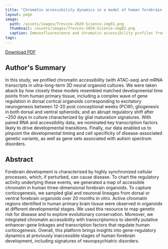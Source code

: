 ```yaml
---
title: "Chromatin accessibility dynamics in a model of human forebrain development"
layout: page
image:
  path: /assets/images/Trevino-2020-Science-img01.png
  thumbnail: /assets/images/Trevino-2020-Science-img02.png
  caption: Immunofluorescence and chromatin accessibility profiles from human neural organoids.
tags: 
---
```


[Download PDF](https://www.dropbox.com/scl/fi/qu0iyurfxx3c9otlnnwmm/Trevino-et-al.-2020-Chromatin-accessibility-dynamics-in-a-model-of-hum.pdf?rlkey=yczr4ucoe310a7i0h8avw5kjk&st=7n2waoma&dl=0)

## Author's Summary
In this study, we profiled chromatin accessibility (with ATAC-seq) and mRNA transcripts in ultra-long-term 3D neural organoid cultures. We were taken aback by how closely these models resembled matched developmental time points from human primary tissue, including a complex wave of gene regulation in dorsal cortical organoids corresponding to excitatory neurogenesis between 12-20 post conceptional weeks (PCW); gliogenesis in both dorsal and ventral spheroids; and an abrupt regulatory shift after ~250 days in culture characterized by glial maturation signatures. With paired RNA and accessibility data, we nominated key transcription factors likely to drive developmental transitions. Finally, our data enabled us to pinpoint the developmental timing and cell specificity of disease-associated genetic variants, as well as gene sets associated with autism spectrum disorders.  

## Abstract

Forebrain development is characterized by highly synchronized cellular processes, which, if perturbed, can cause disease. To chart the regulatory activity underlying these events, we generated a map of accessible chromatin in human three-dimensional forebrain organoids. To capture corticogenesis, we sampled glial and neuronal lineages from dorsal or ventral forebrain organoids over 20 months in vitro. Active chromatin regions identified in human primary brain tissue were observed in organoids at different developmental stages. We used this resource to map genetic risk for disease and to explore evolutionary conservation. Moreover, we integrated chromatin accessibility with transcriptomics to identify putative enhancer-gene linkages and transcription factors that regulate human corticogenesis. Overall, this platform brings insights into gene-regulatory dynamics at previously inaccessible stages of human forebrain development, including signatures of neuropsychiatric disorders.



